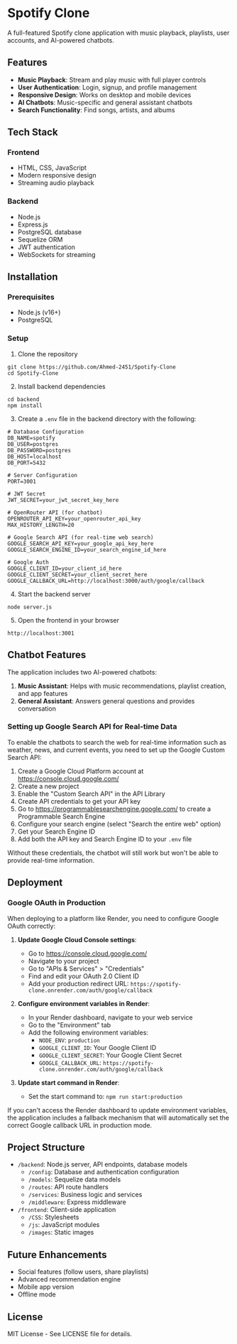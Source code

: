 # Spotify Clone

A full-featured Spotify clone application with music playback, playlists, user accounts, and AI-powered chatbots.

## Features

- **Music Playback**: Stream and play music with full player controls
- **User Authentication**: Login, signup, and profile management
- **Responsive Design**: Works on desktop and mobile devices
- **AI Chatbots**: Music-specific and general assistant chatbots
- **Search Functionality**: Find songs, artists, and albums

## Tech Stack

### Frontend
- HTML, CSS, JavaScript
- Modern responsive design
- Streaming audio playback

### Backend
- Node.js
- Express.js
- PostgreSQL database
- Sequelize ORM
- JWT authentication
- WebSockets for streaming

## Installation

### Prerequisites
- Node.js (v16+)
- PostgreSQL

### Setup

1. Clone the repository
```
git clone https://github.com/Ahmed-2451/Spotify-Clone
cd Spotify-Clone
```

2. Install backend dependencies
```
cd backend
npm install
```

3. Create a `.env` file in the backend directory with the following:
```
# Database Configuration
DB_NAME=spotify
DB_USER=postgres
DB_PASSWORD=postgres
DB_HOST=localhost
DB_PORT=5432

# Server Configuration
PORT=3001

# JWT Secret
JWT_SECRET=your_jwt_secret_key_here

# OpenRouter API (for chatbot)
OPENROUTER_API_KEY=your_openrouter_api_key
MAX_HISTORY_LENGTH=20

# Google Search API (for real-time web search)
GOOGLE_SEARCH_API_KEY=your_google_api_key_here
GOOGLE_SEARCH_ENGINE_ID=your_search_engine_id_here

# Google Auth
GOOGLE_CLIENT_ID=your_client_id_here
GOOGLE_CLIENT_SECRET=your_client_secret_here
GOOGLE_CALLBACK_URL=http://localhost:3000/auth/google/callback
```

4. Start the backend server
```
node server.js
```

5. Open the frontend in your browser
```
http://localhost:3001
```

## Chatbot Features

The application includes two AI-powered chatbots:

1. **Music Assistant**: Helps with music recommendations, playlist creation, and app features
2. **General Assistant**: Answers general questions and provides conversation

### Setting up Google Search API for Real-time Data

To enable the chatbots to search the web for real-time information such as weather, news, and current events, you need to set up the Google Custom Search API:

1. Create a Google Cloud Platform account at https://console.cloud.google.com/
2. Create a new project
3. Enable the "Custom Search API" in the API Library
4. Create API credentials to get your API key
5. Go to https://programmablesearchengine.google.com/ to create a Programmable Search Engine
6. Configure your search engine (select "Search the entire web" option)
7. Get your Search Engine ID
8. Add both the API key and Search Engine ID to your `.env` file

Without these credentials, the chatbot will still work but won't be able to provide real-time information.

## Deployment

### Google OAuth in Production

When deploying to a platform like Render, you need to configure Google OAuth correctly:

1. **Update Google Cloud Console settings**:
   - Go to https://console.cloud.google.com/
   - Navigate to your project
   - Go to "APIs & Services" > "Credentials"
   - Find and edit your OAuth 2.0 Client ID
   - Add your production redirect URL: `https://spotify-clone.onrender.com/auth/google/callback`
   
2. **Configure environment variables in Render**:
   - In your Render dashboard, navigate to your web service
   - Go to the "Environment" tab
   - Add the following environment variables:
     - `NODE_ENV`: `production`
     - `GOOGLE_CLIENT_ID`: Your Google Client ID
     - `GOOGLE_CLIENT_SECRET`: Your Google Client Secret
     - `GOOGLE_CALLBACK_URL`: `https://spotify-clone.onrender.com/auth/google/callback`

3. **Update start command in Render**:
   - Set the start command to: `npm run start:production`

If you can't access the Render dashboard to update environment variables, the application includes a fallback mechanism that will automatically set the correct Google callback URL in production mode.

## Project Structure

- `/backend`: Node.js server, API endpoints, database models
  - `/config`: Database and authentication configuration
  - `/models`: Sequelize data models
  - `/routes`: API route handlers
  - `/services`: Business logic and services
  - `/middleware`: Express middleware
- `/frontend`: Client-side application
  - `/CSS`: Stylesheets
  - `/js`: JavaScript modules
  - `/images`: Static images

## Future Enhancements

- Social features (follow users, share playlists)
- Advanced recommendation engine
- Mobile app version
- Offline mode

## License

MIT License - See LICENSE file for details. 
